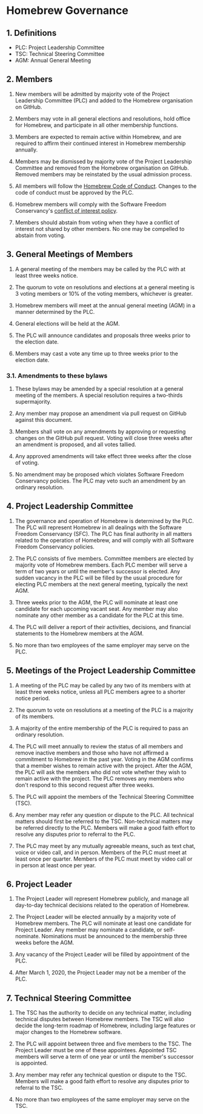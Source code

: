 # Homebrew Governance

## 1. Definitions

- PLC: Project Leadership Committee
- TSC: Technical Steering Committee
- AGM: Annual General Meeting

## 2. Members

1. New members will be admitted by majority vote of the Project Leadership Committee (PLC) and added to the Homebrew organisation on GitHub.

2. Members may vote in all general elections and resolutions, hold office for Homebrew, and participate in all other membership functions.

3. Members are expected to remain active within Homebrew, and are required to affirm their continued interest in Homebrew membership annually.

4. Members may be dismissed by majority vote of the Project Leadership Committee and removed from the Homebrew organisation on GitHub. Removed members may be reinstated by the usual admission process.

5. All members will follow the [Homebrew Code of Conduct](https://github.com/Homebrew/.github/blob/master/CODE_OF_CONDUCT.md#code-of-conduct). Changes to the code of conduct must be approved by the PLC.

6. Homebrew members will comply with the Software Freedom Conservancy's [conflict of interest policy](https://sfconservancy.org/projects/policies/conflict-of-interest-policy.html).

7. Members should abstain from voting when they have a conflict of interest not shared by other members. No one may be compelled to abstain from voting.

## 3. General Meetings of Members

1. A general meeting of the members may be called by the PLC with at least three weeks notice.

2. The quorum to vote on resolutions and elections at a general meeting is 3 voting members or 10% of the voting members, whichever is greater.

3. Homebrew members will meet at the annual general meeting (AGM) in a manner determined by the PLC.

4. General elections will be held at the AGM.

5. The PLC will announce candidates and proposals three weeks prior to the election date.

6. Members may cast a vote any time up to three weeks prior to the election date.

### 3.1. Amendments to these bylaws

1. These bylaws may be amended by a special resolution at a general meeting of the members. A special resolution requires a two-thirds supermajority.

2. Any member may propose an amendment via pull request on GitHub against this document.

3. Members shall vote on any amendments by approving or requesting changes on the GitHub pull request. Voting will close three weeks after an amendment is proposed, and all votes tallied.

4. Any approved amendments will take effect three weeks after the close of voting.

5. No amendment may be proposed which violates Software Freedom Conservancy policies. The PLC may veto such an amendment by an ordinary resolution.

## 4. Project Leadership Committee

1. The governance and operation of Homebrew is determined by the PLC. The PLC will represent Homebrew in all dealings with the Software Freedom Conservancy (SFC). The PLC has final authority in all matters related to the operation of Homebrew, and will comply with all Software Freedom Conservancy policies.

2. The PLC consists of five members. Committee members are elected by majority vote of Homebrew members. Each PLC member will serve a term of two years or until the member's successor is elected. Any sudden vacancy in the PLC will be filled by the usual procedure for electing PLC members at the next general meeting, typically the next AGM.

3. Three weeks prior to the AGM, the PLC will nominate at least one candidate for each upcoming vacant seat. Any member may also nominate any other member as a candidate for the PLC at this time.

4. The PLC will deliver a report of their activities, decisions, and financial statements to the Homebrew members at the AGM.

5. No more than two employees of the same employer may serve on the PLC.

## 5. Meetings of the Project Leadership Committee

1. A meeting of the PLC may be called by any two of its members with at least three weeks notice, unless all PLC members agree to a shorter notice period.

2. The quorum to vote on resolutions at a meeting of the PLC is a majority of its members.

3. A majority of the entire membership of the PLC is required to pass an ordinary resolution.

4. The PLC will meet annually to review the status of all members and remove inactive members and those who have not affirmed a commitment to Homebrew in the past year. Voting in the AGM confirms that a member wishes to remain active with the project. After the AGM, the PLC will ask the members who did not vote whether they wish to remain active with the project. The PLC removes any members who don't respond to this second request after three weeks.

5. The PLC will appoint the members of the Technical Steering Committee (TSC).

6. Any member may refer any question or dispute to the PLC. All technical matters should first be referred to the TSC. Non-technical matters may be referred directly to the PLC. Members will make a good faith effort to resolve any disputes prior to referral to the PLC.

7. The PLC may meet by any mutually agreeable means, such as text chat, voice or video call, and in person. Members of the PLC must meet at least once per quarter. Members of the PLC must meet by video call or in person at least once per year.

## 6. Project Leader

1. The Project Leader will represent Homebrew publicly, and manage all day-to-day technical decisions related to the operation of Homebrew.

2. The Project Leader will be elected annually by a majority vote of Homebrew members. The PLC will nominate at least one candidate for Project Leader. Any member may nominate a candidate, or self-nominate. Nominations must be announced to the membership three weeks before the AGM.

3. Any vacancy of the Project Leader will be filled by appointment of the PLC.

4. After March 1, 2020, the Project Leader may not be a member of the PLC.

## 7. Technical Steering Committee

1. The TSC has the authority to decide on any technical matter, including technical disputes between Homebrew members. The TSC will also decide the long-term roadmap of Homebrew, including large features or major changes to the Homebrew software.

2. The PLC will appoint between three and five members to the TSC. The Project Leader must be one of these appointees. Appointed TSC members will serve a term of one year or until the member's successor is appointed.

3. Any member may refer any technical question or dispute to the TSC. Members will make a good faith effort to resolve any disputes prior to referral to the TSC.

4. No more than two employees of the same employer may serve on the TSC.
